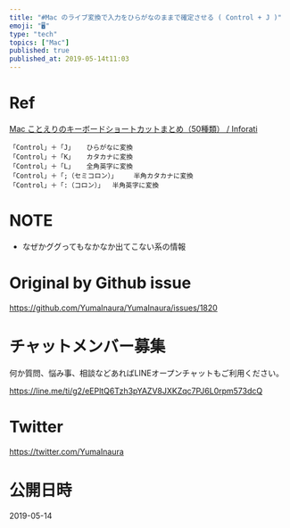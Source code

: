 ```yaml
---
title: "#Mac のライブ変換で入力をひらがなのままで確定させる ( Control + J )"
emoji: "🖥"
type: "tech"
topics: ["Mac"]
published: true
published_at: 2019-05-14t11:03
---
```


# Ref

[Mac ことえりのキーボードショートカットまとめ（50種類） / Inforati](http://inforati.jp/apple/mac-tips-techniques/system-hints/how-to-use-mac-kotoeri-with-keyboard-shortcut.html)


```
「Control」＋「J」	ひらがなに変換
「Control」＋「K」	カタカナに変換
「Control」＋「L」	全角英字に変換
「Control」＋「;（セミコロン）」	半角カタカナに変換
「Control」＋「:（コロン）」	半角英字に変換
```

 # NOTE

- なぜかググってもなかなか出てこない系の情報

# Original by Github issue

https://github.com/YumaInaura/YumaInaura/issues/1820








<!-- Update From Qiita API -->

# チャットメンバー募集


何か質問、悩み事、相談などあればLINEオープンチャットもご利用ください。

https://line.me/ti/g2/eEPltQ6Tzh3pYAZV8JXKZqc7PJ6L0rpm573dcQ





# Twitter


https://twitter.com/YumaInaura


<!-- Update From Qiita API -->



# 公開日時

2019-05-14
